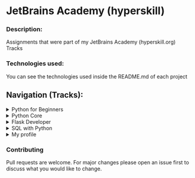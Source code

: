 # JetBrains Academy (hyperskill)

### Description: 
Assignments that were part of my JetBrains Academy (hyperskill.org) Tracks

### Technologies used:
You can see the technologies used inside the README.md of each project

## Navigation (Tracks):
<details>
	<summary>Python for Beginners</summary>
	<blockquote>Introduction to Python</blockquote>
	<ul style="list-style-type: none">
		<li><a href="https://github.com/ggwmwgg/jb/tree/main/TicTacToe_HS" target="_blank">Simple Tic Tac Toe (Challenging)</a></li>
	<ul>
</details>
<details>
	<summary>Python Core</summary>
	<blockquote>This track is dedicated to core Python skills that will give a solid base and allow to pursue any further direction</blockquote>
	<ul style="list-style-type: none">
		<li><a href="https://github.com/ggwmwgg/jb/tree/main/Scraper_HS" target="_blank">Web Scraper (Medium)</a></li>
		<li><a href="https://github.com/ggwmwgg/jb/tree/main/Arithmetic_HS" target="_blank">Arithmetic Exam Application (Medium)</a></li>
		<li><a href="https://github.com/ggwmwgg/jb/tree/main/TicTacToe_HS" target="_blank">Simple Tic Tac Toe (Medium)</a></li>
		<li><a href="https://github.com/ggwmwgg/jb/tree/main/Easyrider_HS" target="_blank">Easy Rider Bus Company (Hard)</a></li>
		<li><a href="https://github.com/ggwmwgg/jb/tree/main/Flashcards_HS" target="_blank">Flashcards (Challenging)</a></li>
		<li><a href="https://github.com/ggwmwgg/jb/tree/main/Calculator_HS" target="_blank">Smart Calculator (Challenging)</a></li>
	<ul>
</details>
<details>
	<summary>Flask Developer</summary>
	<blockquote>Python is mostly used for building backends, Flask also allows you to create a simple frontend for your app without taking too much effort.</blockquote>
	<ul style="list-style-type: none">
		<li><a href="https://github.com/ggwmwgg/jb" target="_blank">Will upload my projects after finishing this track</a></li>
	<ul>
</details>
<details>
	<summary>SQL with Python</summary>
	<blockquote>Knowledge of SQL is one of the most important skills required for working with data. SQL is the glue that allows an application to interact with databases and the information they store.</blockquote>
	<ul style="list-style-type: none">
		<li><a href="https://github.com/ggwmwgg/jb/tree/main/Flashcards_HS" target="_blank">Zookeeper (Easy)</a></li>
		<li><a href="https://github.com/ggwmwgg/jb/tree/main/Calculator_HS" target="_blank">Simple Chatty Bot (Easy)</a></li>
		<li><a href="https://github.com/ggwmwgg/jb/tree/main/Simple_Banking_System_HS" target="_blank">Simple Banking System (Hard)</a></li>
		<li><a href="https://github.com/ggwmwgg/jb/tree/main/Food_Blog_Backend_HS" target="_blank">Food blog (Challenging)</a></li>
		<li><a href="https://github.com/ggwmwgg/jb/tree/main/Calculator_for_Investors_HS" target="_blank">Calculator for Investors (Challenging)</a></li>
		<li><a href="https://github.com/ggwmwgg/jb/tree/main/Easyrider_HS" target="_blank">TO DO List (Challenging)</a></li>
	<ul>
</details>
<details>
	<summary>My profile</summary>
	<blockquote>You can view more detailed info on my hyperskill.org profile page.</blockquote>
	<ul style="list-style-type: none">
		<li><a href="https://hyperskill.org/profile/283820074" target="_blank">Profile link</a></li>
	<ul>
</details>


### Contributing

Pull requests are welcome. For major changes please open an issue first to discuss what you would like to change.